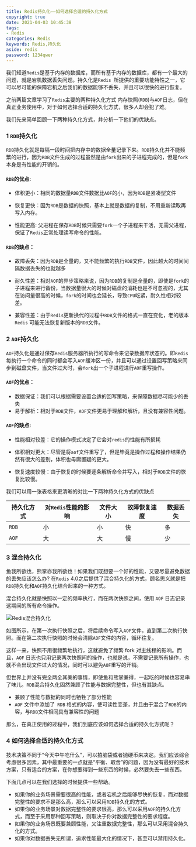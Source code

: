 ```yaml
---
title: Redis持久化——如何选择合适的持久化方式
copyright: true
date: 2021-04-03 10:45:38
tags: 
- Redis
categories: Redis
keywords: Redis,持久化
aside: redis
password: 1234qwer
---
```


我们知道`Redis`是基于内存的数据库，而所有基于内存的数据库，都有一个最大的问题，就是宕机数据丢失问题。持久化是`Redis `所提供的重要功能特性之一，它可以尽可能的保障宕机之后我们的数据能够不丢失，并且可以很快的进行恢复。

之前两篇文章学习了`Redis`主要的两种持久化方式 内存快照(`RDB`)与`AOF`日志，但在真正业务使用中，对于如何选择合适的持久化方式，很多人却会犯了难。

<!--more-->

我们先来简单回顾一下两种持久化方式，并分析一下他们的优缺点。

### 1 `RDB`持久化

`RDB`持久化就是每隔一段时间把内存中的数据全量记录下来。`RDB`持久化并不能频繁的进行，因为`RDB`文件生成的过程虽然是由`fork`出来的子进程完成的，但是`fork`本身是有性能的开销的。


#### `RDB`的优点:

* 体积更小：相同的数据量`RDB`文件数据比`AOF`的小，因为`RDB`是紧凑型文件

* 恢复更快：因为`RDB`是数据的快照，基本上就是数据的复制，不用重新读取再写入内存。

* 性能更高:   父进程在保存`RDB`时候只需要`fork`一个子进程来干活，无需父进程，保证了`Redis`正常处理读写命令的性能。

#### `RDB`的缺点：

* 故障丢失：因为`RDB`是全量的，又不能频繁的执行`RDB`文件，因此越大的时间间隔数据丢失的也就越多

* 耐久性差：相对`AOF`的异步策略来说，因为`RDB`的复制是全量的，即使是`fork`的子进程来进行备份，当数据量很大的时候对磁盘的消耗也是不可忽视的，尤其在访问量很高的时候，`fork`的时间也会延长，导致`CPU`吃紧，耐久性相对较差。
* 兼容性差：由于`Redis`更新换代的过程中`RDB`文件的格式一直在变化，老的版本`Redis` 可能无法恢复新版本的`RDB`文件。

### 2 `AOF`持久化

`AOF`持久化是通过保存`Redis`服务器所执行的写命令来记录数据库状态的。即`Redis`每执行一个命令的同时都会写入`AOF`缓冲区一份，并且可以通过设置回写策略来同步到磁盘文件，当文件过大时，会`fork`出一个子进程进行`AOF`重写操作。

#### `AOF`的优点：

* 数据保证：我们可以根据需要设置合适的回写策略，来保障数据尽可能少的丢失
* 易于解析：相对于`RDB`文件，`AOF`文件更易于理解和解析，且没有兼容性问题。

#### `AOF`的缺点:

* 性能相对较差：它的操作模式决定了它会对`redis`的性能有所损耗

* 体积相对更大：尽管是将`aof`文件重写了，但是毕竟是操作过程和操作结果仍然有很大的差别，体积也毋庸置疑的更大。

* 恢复速度较慢：由于恢复的时候要逐条解析命令并写入，相对于`RDB`文件的恢复比较慢。



我们可以用一张表格来更清晰的对比一下两种持久化方式的优缺点

| 持久化方式 | 对`Redis`性能的影响 | 文件大小 | 故障恢复速度 | 数据丢失 |
| ---------- | ------------------- | -------- | ------------ | -------- |
| `RDB`      | 小                  | 小       | 快           | 多       |
| `AOF`      | 大                  | 大       | 慢           | 少       |

### 3 混合持久化

鱼我所欲也，熊掌亦我所欲也！如果我们既想要一个好的性能，又要尽量避免数据的丢失应该怎么办? 在`Redis` 4.0之后提供了混合持久化的方式，顾名思义就是把`RDB`持久化和`AOF`持久化结合起来的一种方式。

混合持久化就是快照以一定的频率执行，而在两次快照之间，使用 `AOF` 日志记录这期间的所有命令操作。

![Redis混合持久化](https://hunter-picgos.oss-cn-shanghai.aliyuncs.com/picgo/Redis%E6%B7%B7%E5%90%88%E6%8C%81%E4%B9%85%E5%8C%96.png)

如图所示，在第一次执行快照之后，将后续命令写入`AOF`文件，直到第二次执行快照。而在第二次执行快照的时候会清除`AOF`文件的内容，循环往复。

这样一来，快照不用很频繁地执行，这就避免了频繁 fork 对主线程的影响。而且，`AOF` 日志也只用记录两次快照间的操作，也就是说，不需要记录所有操作，也就不会出现文件过大的情况，同时可以避免`AOF`重写的开销。

但世界上并没有完全两全其美的事情，即使鱼和熊掌兼得，一起吃的时候也容易串了味儿。`RDB`混合持久化固然兼顾了性能与数据完整性，但也有其缺点。

* 兼顾了性能与数据的同时也牺牲了部分性能
* `AOF` 文件中添加了` RDB` 格式的内容，使可读性变差，并且由于混合了`RDB`的内容，与`RDB`文件相同具有兼容性的问题

那么，在真正使用的过程中，我们到底应该如何选择合适的持久化方式呢？

### 4 如何选择合适的持久化方式

技术决策不同于“今天中午吃什么”，可以拍脑袋或者抛硬币来决定。我们应该综合考虑很多因素，其中最重要的一点就是“平衡、取舍”的问题，因为没有最好的技术方案，只有适合的方案，在你想要得到一些东西的时候，必然要失去一些东西。

下面几点可以在我们选择的时候提供一些帮助。

* 如果你的业务场景需要很高的性能，或者宕机之后能够尽快的恢复，而对数据完整性的要求不是那么高，那么可以采用`RDB`持久化的方式。
* 如果你的业务场景对数据完整性的要求很高，那么可以采用`AOF`的持久化方式，而至于采用那种回写策略，则取决于你对数据完整性的要求程度。
* 如果你的业务场景既要兼顾性能，又注重数据完整性，那么可以采用混合持久化的方式。
* 如果你对数据丢失无所谓，追求性能最大化的情况下，甚至可以禁用持久化。

